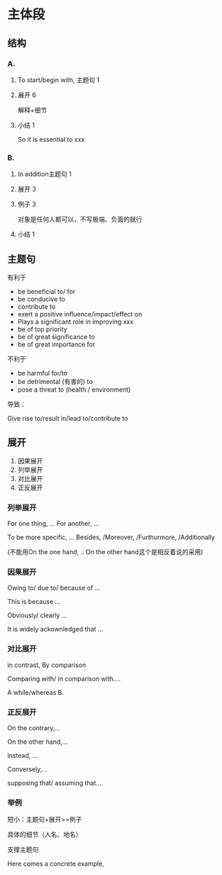 # 主体段



## 结构

### A.

1. To start/begin with, 主题句 1

2. 展开 6

   解释+细节

3. 小结 1

   So it is essential to xxx

### B.

1. In addition主题句 1

2. 展开 3

3. 例子 3

   对象是任何人都可以，不写极端、负面的就行

4. 小结 1 




## 主题句

有利于

- be beneficial to/ for
- be conducive to
- contribute to
- exert a positive influence/impact/effect on
- Plays a significant role in improving xxx
- be of top priority
- be of great significance to
- be of great importance for



不利于

- be harmful for/to
- be detrimental (有害的) to
- pose a threat to (health / environment)



导致：

Give rise to/result in/lead to/contribute to



## 展开

1. 因果展开
2. 列举展开
3. 对比展开
4. 正反展开

### 列举展开

For one thing, ... For another, ...

To be more specific, ... Besides, /Moreover, /Furthurmore, /Additionally

(不能用On the one hand, .. On the other hand这个是相反着说的采用)



### 因果展开

Owing to/ due to/ because of ...

This is because ...



Obviously/ clearly ...

It is widely ackownledged that ...



### 对比展开

in contrast, By comparison

Comparing with/ in comparison with.…

A while/whereas B.



### 正反展开

On the contrary,…

On the other hand,...

lnstead, …

Conversely,…

supposing that/ assuming that.…



### 举例

短小：主题句+展开>=例子

具体的细节（人名、地名）

支撑主题句

Here comes a concrete example, 
